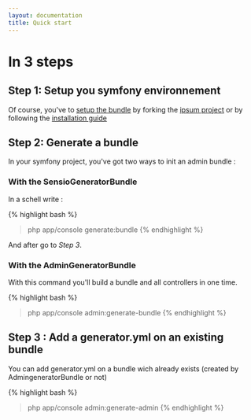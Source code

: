 ```yaml
---
layout: documentation
title: Quick start
---
```


# In 3 steps

## Step 1: Setup you symfony environnement

Of course, you've to [setup the bundle](/installation.html) by forking the [ipsum project](https://github.com/cedriclombardot/AdmingeneratorIpsum) or by following the [installation guide](/installation.html)

## Step 2: Generate a bundle

In your symfony project, you've got two ways to init an admin bundle :

### With the SensioGeneratorBundle

In a schell write :

{% highlight bash %}
> php app/console generate:bundle
{% endhighlight %}

And after go to *Step 3*.

### With the AdminGeneratorBundle

With this command you'll build a bundle and all controllers in one time.

{% highlight bash %}
> php app/console admin:generate-bundle
{% endhighlight %}

## Step 3 : Add a generator.yml on an existing bundle

You can add generator.yml on a bundle wich already exists (created by AdmingeneratorBundle or not)

{% highlight bash %}
> php app/console admin:generate-admin
{% endhighlight %}


